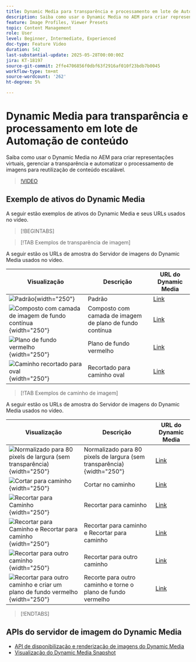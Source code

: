 ```yaml
---
title: Dynamic Media para transparência e processamento em lote de Automação de conteúdo
description: Saiba como usar o Dynamic Media no AEM para criar representações virtuais, gerenciar a transparência e automatizar o processamento de imagens para reutilização de conteúdo escalável.
feature: Image Profiles, Viewer Presets
topic: Content Management
role: User
level: Beginner, Intermediate, Experienced
doc-type: Feature Video
duration: 542
last-substantial-update: 2025-05-28T00:00:00Z
jira: KT-18197
source-git-commit: 2ffe4706856f0dbf63f2916af010f23bdb7b0045
workflow-type: tm+mt
source-wordcount: '262'
ht-degree: 5%

---
```



# Dynamic Media para transparência e processamento em lote de Automação de conteúdo

Saiba como usar o Dynamic Media no AEM para criar representações virtuais, gerenciar a transparência e automatizar o processamento de imagens para reutilização de conteúdo escalável.

>[!VIDEO](https://video.tv.adobe.com/v/3459589/?learn=on&enablevpops)


## Exemplo de ativos do Dynamic Media

A seguir estão exemplos de ativos do Dynamic Media e seus URLs usados no vídeo.

>[!BEGINTABS]

>[!TAB Exemplos de transparência de imagem]

A seguir estão os URLs de amostra do Servidor de imagens do Dynamic Media usados no vídeo.

| Visualização | Descrição | URL do Dynamic Media |
|-----------|------------------|---------|
| ![Padrão](https://smartimaging.scene7.com/is/image/DynamicMediaNA/AdobeStock_322150086%20trans?bgc=255,255,255){width="250"} | Padrão | [Link](https://smartimaging.scene7.com/is/image/DynamicMediaNA/AdobeStock_322150086%20trans?bgc=255,255,255) |
| ![Composto com camada de imagem de fundo contínua](https://smartimaging.scene7.com/is/image/DynamicMediaNA/AdobeStock_322150086%20trans?&amp;layer=1&amp;src=backdrop5-Camera&amp;size=8500,8500&amp;layer=2&amp;src=AdobeStock_322150086%20trans){width="250"} | Composto com camada de imagem de plano de fundo contínua | [Link](https://smartimaging.scene7.com/is/image/DynamicMediaNA/AdobeStock_322150086%20trans?&amp;layer=1&amp;src=backdrop5-Camera&amp;size=8500,8500&amp;layer=2&amp;src=AdobeStock_322150086%20trans) |
| ![Plano de fundo vermelho](https://smartimaging.scene7.com/is/image/DynamicMediaNA/AdobeStock_322150086%20trans?&amp;layer=1&amp;color=200,50,50&amp;size=8500,8500&amp;layer=2&amp;src=AdobeStock_322150086%20trans){width="250"} | Plano de fundo vermelho | [Link](https://smartimaging.scene7.com/is/image/DynamicMediaNA/AdobeStock_322150086%20trans?&amp;layer=1&amp;color=200,50,50&amp;size=8500,8500&amp;layer=2&amp;src=AdobeStock_322150086%20trans) |
| ![Caminho recortado para oval](https://smartimaging.scene7.com/is/image/DynamicMediaNA/AdobeStock_322150086%20paths?clipPathE=round&amp;bgc=255,255,255){width="250"} | Recortado para caminho oval | [Link](https://smartimaging.scene7.com/is/image/DynamicMediaNA/AdobeStock_322150086%20paths?clipPathE=round&amp;bgc=255,255,255) |


>[!TAB Exemplos de caminho de imagem]

A seguir estão os URLs de amostra do Servidor de imagens do Dynamic Media usados no vídeo.

| Visualização | Descrição | URL do Dynamic Media |
|-----------|------------------|---------|
| ![Normalizado para 80 pixels de largura (sem transparência)](https://smartimaging.scene7.com/is/image/DynamicMediaNA/AdobeStock_322150086%20paths?wid=800){width="250"} | Normalizado para 80 pixels de largura (sem transparência){width="250"} | [Link](https://smartimaging.scene7.com/is/image/DynamicMediaNA/AdobeStock_322150086%20paths?wid=800) |
| ![Cortar para caminho](https://smartimaging.scene7.com/is/image/DynamicMediaNA/AdobeStock_322150086%20paths?cropPathE=Path%201&amp;wid=800){width="250"} | Cortar no caminho | [Link](https://smartimaging.scene7.com/is/image/DynamicMediaNA/AdobeStock_322150086%20paths?cropPathE=Path%201&amp;wid=800) |
| ![Recortar para Caminho](https://smartimaging.scene7.com/is/image/DynamicMediaNA/AdobeStock_322150086%20paths?clipPathE=Path%201&amp;wid=800){width="250"} | Recortar para caminho | [Link](https://smartimaging.scene7.com/is/image/DynamicMediaNA/AdobeStock_322150086%20paths?clipPathE=Path%201&amp;wid=800) |
| ![Recortar para Caminho e Recortar para caminho](https://smartimaging.scene7.com/is/image/DynamicMediaNA/AdobeStock_322150086%20paths?clipPathE=Path%201&amp;cropPathE=Path%201&amp;wid=800){width="250"} | Recortar para caminho e Recortar para caminho | [Link](https://smartimaging.scene7.com/is/image/DynamicMediaNA/AdobeStock_322150086%20paths?clipPathE=Path%201&amp;cropPathE=Path%201&amp;wid=800) |
| ![Recortar para outro caminho](https://smartimaging.scene7.com/is/image/DynamicMediaNA/AdobeStock_322150086%20paths?clipPathE=round&amp;wid=800){width="250"} | Recortar para outro caminho | [Link](https://smartimaging.scene7.com/is/image/DynamicMediaNA/AdobeStock_322150086%20paths?clipPathE=round&amp;wid=800) |
| ![Recortar para outro caminho e criar um plano de fundo vermelho](https://smartimaging.scene7.com/is/image/DynamicMediaNA/AdobeStock_322150086fullpaths?cropPathE=round&amp;clipPathE=round&amp;bgc=200,50,50&amp;wid=800){width="250"} | Recorte para outro caminho e torne o plano de fundo vermelho | [Link](https://smartimaging.scene7.com/is/image/DynamicMediaNA/AdobeStock_322150086fullpaths?cropPathE=round&amp;clipPathE=round&amp;bgc=200,50,50&amp;wid=800) |

>[!ENDTABS]


## APIs do servidor de imagem do Dynamic Media

* [API de disponibilização e renderização de imagens do Dynamic Media](https://experienceleague.adobe.com/pt-br/docs/dynamic-media-developer-resources/image-serving-api/image-serving-api/http-protocol-reference/c-http-protocol-reference)
* [Visualização do Dynamic Media Snapshot](https://snapshot.scene7.com/)